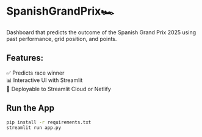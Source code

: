 # SpanishGrandPrix🏎️
Dashboard that predicts the outcome of the Spanish Grand Prix 2025 using past performance, grid position, and points.

## Features:
✅ Predicts race winner  
📊 Interactive UI with Streamlit  
🚀 Deployable to Streamlit Cloud or Netlify

## Run the App
```bash
pip install -r requirements.txt
streamlit run app.py
```
